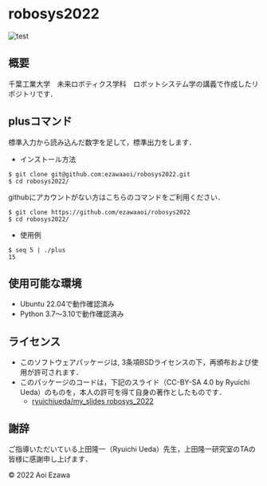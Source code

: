 # robosys2022
![test](http://github.com/ezawaaoi/robosys2022/actions/workflows/test.yml/badge.svg)

## 概要
千葉工業大学　未来ロボティクス学科　ロボットシステム学の講義で作成したリポジトリです．

## plusコマンド
標準入力から読み込んだ数字を足して，標準出力をします．
* インストール方法
```
$ git clone git@github.com:ezawaaoi/robosys2022.git
$ cd robosys2022/
```
githubにアカウントがない方はこちらのコマンドをご利用ください．
```
$ git clone https://github.com/ezawaaoi/robosys2022
$ cd robosys2022/
```
* 使用例
```
$ seq 5 | ./plus
15
```

## 使用可能な環境
* Ubuntu 22.04で動作確認済み
* Python 3.7～3.10で動作確認済み

## ライセンス
* このソフトウェアパッケージは, 3条項BSDライセンスの下，再頒布および使用が許可されます．
* このパッケージのコードは，下記のスライド（CC-BY-SA 4.0 by Ryuichi Ueda）のものを，本人の許可を得て自身の著作としたものです．
    * [ryuichiueda/my_slides robosys_2022](https://github.com/ryuichiueda/my_slides/tree/master/robosys_2022)

## 謝辞
ご指導いただいている上田隆一（Ryuichi Ueda）先生，上田隆一研究室のTAの皆様に感謝申し上げます．

© 2022 Aoi Ezawa
